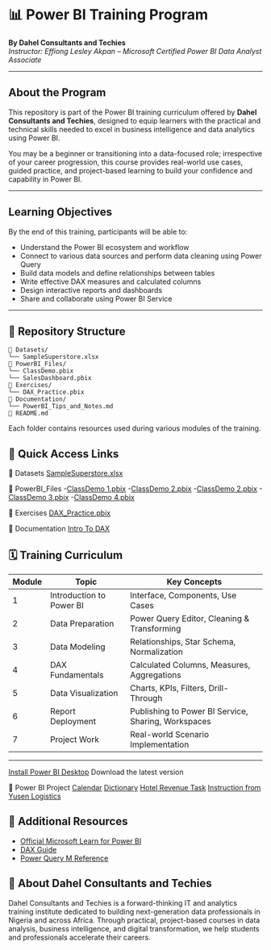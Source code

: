 # 📊 Power BI Training Program  
**By Dahel Consultants and Techies**  
*Instructor: Effiong Lesley Akpan – Microsoft Certified Power BI Data Analyst Associate*

---

## About the Program

This repository is part of the Power BI training curriculum offered by **Dahel Consultants and Techies**, designed to equip learners with the practical and technical skills needed to excel in business intelligence and data analytics using Power BI.

You may be a beginner or transitioning into a data-focused role; irrespective of your career progression, this course provides real-world use cases, guided practice, and project-based learning to build your confidence and capability in Power BI.

---

## Learning Objectives

By the end of this training, participants will be able to:
- Understand the Power BI ecosystem and workflow
- Connect to various data sources and perform data cleaning using Power Query
- Build data models and define relationships between tables
- Write effective DAX measures and calculated columns
- Design interactive reports and dashboards
- Share and collaborate using Power BI Service
---

## 🧱 Repository Structure
```text
📁 Datasets/
└── SampleSuperstore.xlsx
📁 PowerBI_Files/
└── ClassDemo.pbix
└── SalesDashboard.pbix
📁 Exercises/
└── DAX_Practice.pbix
📁 Documentation/
└── PowerBI_Tips_and_Notes.md
📄 README.md
```
Each folder contains resources used during various modules of the training.


## 🔗 Quick Access Links
📁 Datasets
[SampleSuperstore.xlsx](https://github.com/Daheltechies25/Power-BI/raw/main/sample_-_superstore.xls)

📁 PowerBI_Files
-[ClassDemo 1.pbix](https://github.com/Daheltechies25/Power-BI/blob/main/Employees.csv)
-[ClassDemo 2.pbix](https://github.com/Daheltechies25/Power-BI/blob/main/GeographyAsia.xlsx)
-[ClassDemo 2.pbix](https://github.com/Daheltechies25/Power-BI/blob/main/GeographyEurope.xlsx)
-[ClassDemo 3.pbix](https://github.com/Daheltechies25/Power-BI/blob/main/GeographyNorthAmerica.xlsx)
-[ClassDemo 4.pbix](https://github.com/Daheltechies25/Power-BI/blob/main/PowerBIData.html)

📁 Exercises
[DAX_Practice.pbix](https://www.wiseowl.co.uk/power-bi/exercises/dax/)

📁 Documentation
[Intro To DAX](https://github.com/Daheltechies25/Power-BI/blob/main/Introduction%20to%20DAX.pdf)

## 🗓️ Training Curriculum

| Module | Topic                    | Key Concepts |
|--------|--------------------------|--------------|
| 1      | Introduction to Power BI | Interface, Components, Use Cases |
| 2      | Data Preparation         | Power Query Editor, Cleaning & Transforming |
| 3      | Data Modeling            | Relationships, Star Schema, Normalization |
| 4      | DAX Fundamentals         | Calculated Columns, Measures, Aggregations |
| 5      | Data Visualization       | Charts, KPIs, Filters, Drill-Through |
| 6      | Report Deployment        | Publishing to Power BI Service, Sharing, Workspaces |
| 7      | Project Work             | Real-world Scenario Implementation |

---

[Install Power BI Desktop](https://powerbi.microsoft.com/desktop)
Download the latest version

📁 Power BI Project
[Calendar](https://github.com/Daheltechies25/Power-BI/blob/main/Calendar%20Table.txt)
[Dictionary](https://github.com/Daheltechies25/Power-BI/blob/main/Data%20Dictionary%20for%20Logistics%20company.xlsx)
[Hotel Revenue Task](https://github.com/Daheltechies25/Power-BI/blob/main/Hotel%20Revenue%20Task.xlsx)
[Instruction from Yusen Logistics](https://github.com/Daheltechies25/Power-BI/blob/main/Instruction%20from%20Yusen%20Logistics.docx)

## 📘 Additional Resources
- [Official Microsoft Learn for Power BI](https://learn.microsoft.com/en-us/training/powerplatform/power-bi)
- [DAX Guide](https://dax.guide)
- [Power Query M Reference](https://learn.microsoft.com/en-us/powerquery-m/)


## 🤝 About Dahel Consultants and Techies
Dahel Consultants and Techies is a forward-thinking IT and analytics training institute dedicated to building next-generation data professionals in Nigeria and across Africa. Through practical, project-based courses in data analysis, business intelligence, and digital transformation, we help students and professionals accelerate their careers.


